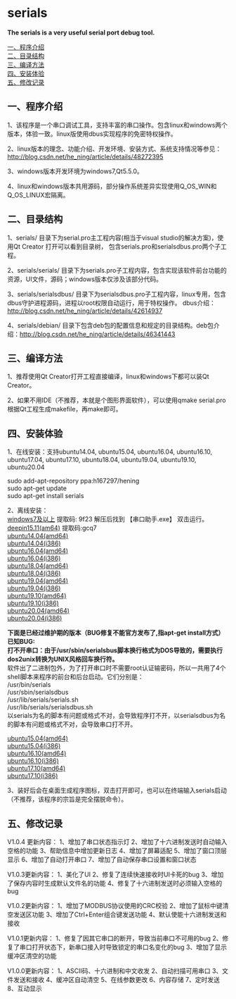 # serials

**The serials is a very useful serial port debug tool.**

[一、程序介绍](#1) <br />
[二、目录结构](#2) <br />
[三、编译方法](#3) <br />
[四、安装体验](#4) <br />
[五、修改记录](#5) <br />


<h2 id='1'> 一、程序介绍 </h2>

1、该程序是一个串口调试工具，支持丰富的串口操作。包含linux和windows两个版本，体验一致。linux版使用dbus实现程序的免密特权操作。

2、linux版本的理念、功能介绍、开发环境、安装方式、系统支持情况等参见：http://blog.csdn.net/he_ning/article/details/48272395

3、windows版本开发环境为windows7,Qt5.5.0。

4、linux和windows版本共用源码，部分操作系统差异实现使用Q_OS_WIN和Q_OS_LINUX宏隔离。

<h2 id='2'> 二、目录结构 </h2>

1、serials/ 目录下为serial.pro主工程内容(相当于visual studio的解决方案)，使用Qt Creator 打开可以看到目录树，
   包含serials.pro和serialsdbus.pro两个子工程。
   
2、serials/serials/ 目录下为serials.pro子工程内容，包含实现该软件前台功能的资源，UI文件，源码；windows版本仅涉及该部分代码。

3、serials/serialsdbus/ 目录下为serialsdbus.pro子工程内容，linux专用，包含dbus守护进程源码，进程以root权限自动运行，用于特权操作。
   dbus介绍：http://blog.csdn.net/he_ning/article/details/42614937
   
4、serials/debian/ 目录下包含deb包的配置信息和规定的目录结构。deb包介绍：http://blog.csdn.net/he_ning/article/details/46341443

<h2 id='3'> 三、编译方法 </h2>

1、推荐使用Qt Creator打开工程直接编译，linux和windows下都可以装Qt Creator。

2、如果不用IDE（不推荐，本就是个图形界面软件），可以使用qmake serial.pro 根据Qt工程生成makefile，再make即可。

<h2 id='4'> 四、安装体验 </h2>

1、在线安装：支持ubuntu14.04, ubuntu15.04, ubuntu16.04, ubuntu16.10, ubuntu17.04, ubuntu17.10, ubuntu18.04, ubuntu19.04, ubuntu19.10,  ubuntu20.04 <br />

   sudo add-apt-repository ppa:h167297/hening<br />
   sudo apt-get update<br /> 
   sudo apt-get install serials<br />
   
2、离线安装：<br />
[windows7及以上](https://pan.baidu.com/s/13Ebj3Qkb0Z05GqEVBSumHA) 提取码: 9f23 解压后找到 【串口助手.exe】 双击运行。<br />
[deepin15.11(am64)](https://pan.baidu.com/s/1oqhK_IAfYc6IhIAMFRlXjQ) 提取码:gcq7<br />
[ubuntu14.04(amd64)](https://launchpad.net/~h167297/+archive/ubuntu/hening/+files/serials_1.0.13~trusty_amd64.deb)<br />
[ubuntu14.04(i386)](https://launchpad.net/~h167297/+archive/ubuntu/hening/+files/serials_1.0.13~trusty_i386.deb)<br />
[ubuntu16.04(amd64)](https://launchpad.net/~h167297/+archive/ubuntu/hening/+files/serials_1.0.13~xenial_amd64.deb)<br />
[ubuntu16.04(i386)](https://launchpad.net/~h167297/+archive/ubuntu/hening/+files/serials_1.0.13~xenial_i386.deb)<br />
[ubuntu18.04(amd64)](https://launchpad.net/~h167297/+archive/ubuntu/hening/+files/serials_1.0.13~bionic_amd64.deb)<br />
[ubuntu18.04(i386)](https://launchpad.net/~h167297/+archive/ubuntu/hening/+files/serials_1.0.13~bionic_i386.deb)<br />
[ubuntu19.04(amd64)](https://launchpad.net/~h167297/+archive/ubuntu/hening/+files/serials_1.0.13~disco_amd64.deb)<br />
[ubuntu19.04(i386)](https://launchpad.net/~h167297/+archive/ubuntu/hening/+files/serials_1.0.13~disco_i386.deb)<br />
[ubuntu19.10(amd64)](https://launchpad.net/~h167297/+archive/ubuntu/hening/+files/serials_1.0.13~eoan_amd64.deb)<br />
[ubuntu19.10(i386)](https://launchpad.net/~h167297/+archive/ubuntu/hening/+files/serials_1.0.13~eoan_i386.deb)<br />
[ubuntu20.04(amd64)](https://launchpad.net/~h167297/+archive/ubuntu/hening/+files/serials_1.0.13~focal_amd64.deb)<br />
[ubuntu20.04(i386)](https://launchpad.net/~h167297/+archive/ubuntu/hening/+files/serials_1.0.13~focal_i386.deb)<br />

**下面是已经过维护期的版本（BUG修复不能官方发布了,指apt-get install方式）**<br />
**已知BUG:**<br />
**打不开串口：由于/usr/sbin/serialsbus脚本换行格式为DOS导致的，需要执行dos2unix转换为UNIX风格回车换行符。**<br />
软件出了二进制包外，为了打开串口时不需要root认证输密码，所以一共用了4个shell脚本来程序的前台和后台启动。它们分别是：<br />
/usr/bin/serials<br />
/usr/sbin/serialsdbus<br />
/usr/lib/serials/serials.sh<br />
/usr/lib/serials/serialsdbus.sh<br />
以serials为名的脚本有问题或格式不对，会导致程序打不开，以serialsdbus为名的脚本有问题或格式不对，会导致串口打不开。<br />

[ubuntu15.04(amd64)](https://launchpad.net/~h167297/+archive/ubuntu/hening/+files/serials_1.0.5vivid_amd64.deb)<br />
[ubuntu15.04(i386)](https://launchpad.net/~h167297/+archive/ubuntu/hening/+files/serials_1.0.5vivid_i386.deb)<br />
[ubuntu16.10(amd64)](https://launchpad.net/~h167297/+archive/ubuntu/hening/+files/serials_1.0.5yakkety_amd64.deb)<br />
[ubuntu16.10(i386)](https://launchpad.net/~h167297/+archive/ubuntu/hening/+files/serials_1.0.5yakkety_i386.deb)<br />
[ubuntu17.10(amd64)](https://launchpad.net/~h167297/+archive/ubuntu/hening/+files/serials_1.0.11~artful_amd64.deb)<br />
[ubuntu17.10(i386)](https://launchpad.net/~h167297/+archive/ubuntu/hening/+files/serials_1.0.11~artful_i386.deb)<br />

3、装好后会在桌面生成程序图标，双击打开即可，也可以在终端输入serials启动（不推荐，该程序的宗旨是完全摆脱命令）。

<h2 id='5'> 五、修改记录 </h2>

V1.0.4 更新内容：
1、增加了串口状态指示灯
2、增加了十六进制发送时自动输入空格的功能
3、帮助信息中增加更新日志
4、增加了屏幕适配
5、增加了窗口顶层显示
6、增加了自动打开串口
7、增加了自动保存串口设置和窗口状态

V1.0.3更新内容：
1、美化了UI
2、修复了连续快速接收时UI卡死的bug
3、增加了保存内容时生成默认文件名的功能
4、修复了十六进制发送时必须输入空格的bug

V1.0.2更新内容：
1、增加了MODBUS协议使用的CRC校验
2、增加了鼠标中键清空发送区功能
3、增加了Ctrl+Enter组合键发送功能
4、默认使能十六进制发送和接收

V1.0.1更新内容：
1、修复了因其它串口的断开，导致当前串口不可用的bug
2、修复了串口打开状态下，新串口接入时导致锁定的串口名变化的bug
3、增加了显示缓冲区清空的功能

V1.0.0更新内容：
1、ASCII码、十六进制和中文收发
2、自动扫描可用串口
3、文件发送和接收
4、缓冲区自动清空
5、在线参数更改
6、内容存储
7、定时发送
8、互动显示
